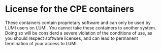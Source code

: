 # License for the CPE containers

These containers contain proprietary software and can only be used by LUMI users
on LUMI. You cannot take these containers to another system. Doing so will be
considerd a severe violation of the conditions of use, as you should respect
software licenses, and can lead to permanent termination of your access to LUMI.
